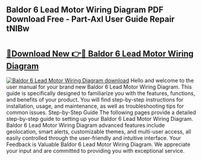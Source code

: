 ## Baldor 6 Lead Motor Wiring Diagram PDF Download Free - Part-Axl User Guide Repair tNlBw

# <h2><a href="http://dfkwsbk.blite.top/?on=Baldor+6+Lead+Motor+Wiring+Diagram">🔗Download New 👉🔴 Baldor 6 Lead Motor Wiring Diagram</a></h2>

[![Baldor 6 Lead Motor Wiring Diagram download](https://i.imgur.com/lujVjoI.png)](http://dfkwsbk.blite.top/?on=Baldor+6+Lead+Motor+Wiring+Diagram)
Hello and welcome to the user manual for your brand new Baldor 6 Lead Motor Wiring Diagram. This guide is specifically designed to familiarize you with the features, functions, and benefits of your product. You will find step-by-step instructions for installation, usage, and maintenance, as well as troubleshooting tips for common issues. Step-by-Step Guide The following pages provide a detailed step-by-step guide to setting up your Baldor 6 Lead Motor Wiring Diagram. Baldor 6 Lead Motor Wiring Diagram advanced features include geolocation, smart alerts, customizable themes, and multi-user access, all easily controlled through the user-friendly and intuitive interface. Your Feedback is Valuable Baldor 6 Lead Motor Wiring Diagram. We appreciate your input and are committed to providing you with exceptional service.
